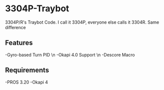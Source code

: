 # 3304P-Traybot
3304P/R's Traybot Code. I call it 3304P, everyone else calls it 3304R. Same difference

## Features
-Gyro-based Turn PID
\n
-Okapi 4.0 Support
\n
-Descore Macro

## Requirements
-PROS 3.20
-Okapi 4
